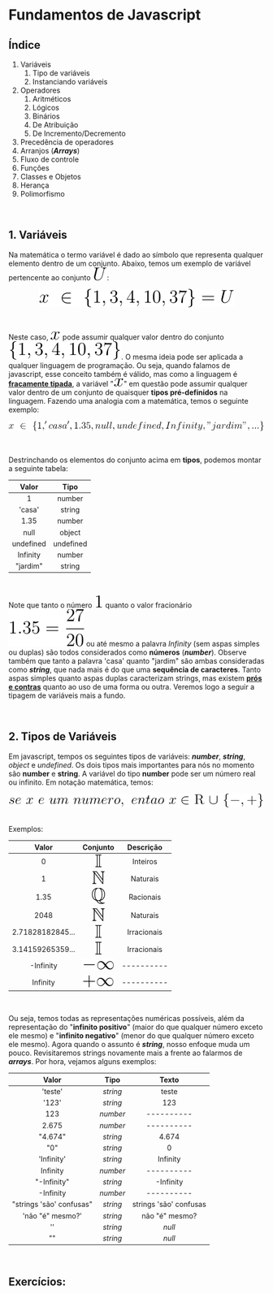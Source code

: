# Fundamentos de Javascript

## Índice
1. Variáveis
   1. Tipo de variáveis
   2. Instanciando variáveis
2. Operadores
   1. Aritméticos
   2. Lógicos
   3. Binários
   4. De Atribuição
   5. De Incremento/Decremento
3. Precedência de operadores
4. Arranjos (***Arrays***)
5. Fluxo de controle
6. Funções
7. Classes e Objetos
8. Herança
9. Polimorfismo

<br>

## 1. Variáveis
Na matemática o termo variável é dado ao símbolo que representa qualquer elemento dentro de um conjunto. Abaixo, temos um exemplo de variável pertencente ao conjunto <!--$\ U$-->![U](images/U.svg):

<!--$$
x \ \in \ \{1, 3, 4, 10, 37\} = U
$$-->

<center>

![math equation 1](/images/math_equation_1.svg)

</center>

<br>

Neste caso, <!--$x$-->![x](/images/x.svg) pode assumir qualquer valor dentro do conjunto <!--$\ \{1, 3, 4, 10, 37\}$-->![math equation 2](/images/math_equation_2.svg). O mesma ideia pode ser aplicada a qualquer linguagem de programação. Ou seja, 
quando falamos de javascript, esse conceito também é válido, mas como a linguagem é [**fracamente tipada**](https://brainly.com.br/tarefa/19678739), a variável "<!--$x$-->![x](/images/x.svg)" em questão pode assumir qualquer valor dentro de um conjunto de quaisquer **tipos pré-definidos** na linguagem. Fazendo uma analogia com a matemática, temos o seguinte exemplo:

<!--$$
x \ \in \ \{1, 'casa', 1.35, null, undefined, Infinity, "jardim", ...\} 
$$-->

<center>

![math equation 3](images/math_equation_3.svg)

</center>

<br>

Destrinchando os elementos do conjunto acima em **tipos**, podemos montar a seguinte tabela:

<center>

 Valor  |  Tipo
:------:|:------:
1 | number
'casa' | string
1.35 | number
null | object
undefined | undefined
Infinity | number
"jardim" | string

</center> 

<br>

Note que tanto o número <!--$1$-->![1](images/1.svg) quanto o valor fracionário <!--$1.35 =\frac{27}{20}$-->![math equation 4](images/math_equation_4.svg) ou até mesmo a palavra $Infinity$ (sem aspas simples ou duplas) são todos considerados como **números** (***number***). Observe também que tanto a palavra 'casa' quanto "jardim" são ambas consideradas como ***string***, que nada mais é do que uma **sequência de caracteres**. Tanto aspas simples quanto aspas duplas caracterizam strings, mas existem [**prós e contras**](https://staxmanade.com/2018/03/should-i-use-javascript-single-or-double-quotes/) quanto ao uso de uma forma ou outra. Veremos logo a seguir a tipagem de variáveis mais a fundo.

<br>

## 2. Tipos de Variáveis

Em javascript, tempos os seguintes tipos de variáveis: ***number***, ***string***, *object* e *undefined*. Os dois tipos mais importantes para nós no momento são **number** e **string**. A variável do tipo **number** pode ser um número real ou infinito. Em notação matemática, temos:

<!--$$
se \ x \ é \ um \ número, \ então \ x \ \in \ \R \ \cup \ \{-\infin, +\infin\}
$$-->

<center>

![math equation 5](images/math_equation_5.svg)

</center>

<br>
Exemplos:

<center>

<!--
 Valor | Conjunto | Descrição
:-----:|:--------:|:--------:
0 | $\Z$ | Inteiros
1 | $\N$ | Naturais
1.35 | $\mathbb{Q}$ | Racionais
2048 | $\N$ | Naturais
2.71828182845... | $\mathbb{I}$ | Irracionais
3.14159265359... | $\mathbb{I}$ | Irracionais
-Infinity | $\{-\infin\}$ | ----------
Infinity | $\{+\infin\}$ | ----------
-->

 Valor | Conjunto | Descrição
:-----:|:--------:|:--------:
0 | ![I](/images/I.svg) | Inteiros
1 | ![N](images/N.svg) | Naturais
1.35 | ![Q](images/Q.svg) | Racionais
2048 | ![N](images/N.svg) | Naturais
2.71828182845... | ![I](images/I.svg) | Irracionais
3.14159265359... | ![I](images/I.svg) | Irracionais
-Infinity | ![-infty](images/-infty.svg) | ----------
Infinity | ![+infty](images/+infty.svg) | ----------

</center>

<br>

Ou seja, temos todas as representações numéricas possíveis, além da representação do "**infinito positivo**" (maior do que qualquer número exceto ele mesmo) e "**infinito negativo**" (menor do que qualquer número exceto ele mesmo). Agora quando o assunto é ***string***, nosso enfoque muda um pouco. Revisitaremos strings novamente mais a frente ao falarmos de ***arrays***. Por hora, vejamos alguns exemplos:

<center>

 Valor  |  Tipo  |  Texto
:------:|:------:|:-------:
'teste' | *string* | teste
'123' | *string* | 123
123 | *number* | ----------
2.675 | *number* | ----------
"4.674" | *string* | 4.674
"0" | *string* | 0
'Infinity' | *string* | Infinity
Infinity | *number* | ----------
"-Infinity" | *string* | -Infinity
-Infinity | *number* | ----------
"strings 'são' confusas" | *string* | strings 'são' confusas
'não "é" mesmo?' | *string* | não "é" mesmo?
'' | *string* | *null*
"" | *string* | *null*

</center>

<br>

## Exercícios:
